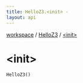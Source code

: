 ```yaml
---
title: HelloZ3.<init> - 
layout: api
---
```


<div class='api-docs-breadcrumbs'><a href="../index.html">workspace</a> / <a href="index.html">HelloZ3</a> / <a href="./-init-.html">&lt;init&gt;</a></div>

# &lt;init&gt;

<div class="signature"><code><span class="identifier">HelloZ3</span><span class="symbol">(</span><span class="symbol">)</span></code></div>
